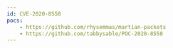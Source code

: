 ```yaml
---
id: CVE-2020-8558
pocs:
    - https://github.com/rhysemmas/martian-packets
    - https://github.com/tabbysable/POC-2020-8558
---
```


